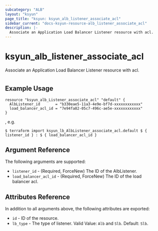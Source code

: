 ```yaml
---
subcategory: "ALB"
layout: "ksyun"
page_title: "ksyun: ksyun_alb_listener_associate_acl"
sidebar_current: "docs-ksyun-resource-alb_listener_associate_acl"
description: |-
  Associate an Application Load Balancer Listener resource with acl.
---
```


# ksyun_alb_listener_associate_acl

Associate an Application Load Balancer Listener resource with acl.

#

## Example Usage

```hcl
resource "ksyun_alb_Listener_associate_acl" "default" {
  AlbListener_id       = "b330eae5-11a3-4e9e-bf7d-xxxxxxxxxxxx"
  load_balancer_acl_id = "7e94fa82-05c7-496c-ae5e-xxxxxxxxxxxx"
}
```

, e.g.

```hcl
$ terraform import ksyun_lb_AlbListener_associate_acl.default $ { listener_id } : $ { load_balancer_acl_id }
```

## Argument Reference

The following arguments are supported:

* `listener_id` - (Required, ForceNew) The ID of the AlbListener.
* `load_balancer_acl_id` - (Required, ForceNew) The ID of the load balancer acl.

## Attributes Reference

In addition to all arguments above, the following attributes are exported:

* `id` - ID of the resource.
* `lb_type` - The type of listener. Valid Value: `Alb` and `Slb`. Default: `Slb`.


